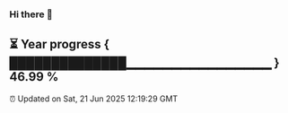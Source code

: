 ### Hi there 👋
⏳ Year progress { ██████████████▁▁▁▁▁▁▁▁▁▁▁▁▁▁▁▁ } 46.99 %
---
⏰ Updated on Sat, 21 Jun 2025 12:19:29 GMT

